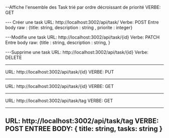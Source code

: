 --Affiche l'ensemble des Task trié par ordre décroissant de priorité
VERBE: GET

--- Créer une task
URL: http://localhost:3002/api/task/
Verbe: POST
Entre body raw : {title: string, description : string , priorite : integer}

---Modifie une task
URL: http://localhost:3002/api/task/{id}
Verbe: PATCH
Entre body raw: {title : string, description : string, }

---Supprime une task
URL: http://localhost:3002/api/task/{id}
Verbe: DELETE

---
URL: http://localhost:3002/api/task/{id}
VERBE: PUT

---
URL: http://localhost:3002/api/task/{id}
VERBE: GET

---
URL: http://localhost:3002/api/task/tag
VERBE: GET

---
URL: http://localhost:3002/api/task/tag
VERBE: POST
ENTREE BODY: { title: string, tasks: string }
---

